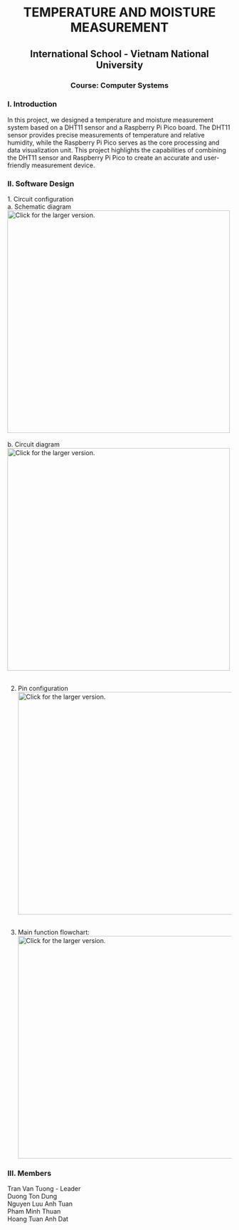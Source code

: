 <h1 align="center">TEMPERATURE AND MOISTURE MEASUREMENT </h1>
<h2 align="center">International School - Vietnam National University</h2>
<h3 align="center">Course: Computer Systems</h3>

<h3 align="left">I. Introduction</h3>
In this project, we designed a temperature and moisture measurement system based on a DHT11 sensor and a Raspberry Pi Pico board. The DHT11 sensor provides precise measurements of temperature and relative humidity, while the Raspberry Pi Pico serves as the core processing and data visualization unit. This project highlights the capabilities of combining the DHT11 sensor and Raspberry Pi Pico to create an accurate and user-friendly measurement device. <br>
  
<h3 align="left">II. Software Design</h3>
1. Circuit configuration<br>
a. Schematic diagram<br>
<a href="https://drive.google.com/uc?export=view&id=1DhazTgYg5aNPtRysJv5b95U-0DPjjpIN"><img src="https://drive.google.com/uc?export=view&id=1DhazTgYg5aNPtRysJv5b95U-0DPjjpIN" style="width: 500px; max-width: 100%; height: auto" title="Click for the larger version."/></a><br><br>
b. Circuit diagram<br>
<a href="https://drive.google.com/uc?export=view&id=1uoyvL8wq4pNL0Ls6xbsyc1RApf8VOFBf"><img src="https://drive.google.com/uc?export=view&id=1uoyvL8wq4pNL0Ls6xbsyc1RApf8VOFBf" style="width: 500px; max-width: 100%; height: auto" title="Click for the larger version."/></a><br><br>

2. Pin configuration<br>
<a href="https://drive.google.com/uc?export=view&id=1MJD2GgCmlXEtUIxCfsmYzV3GJRcHaTxc"><img src="https://drive.google.com/uc?export=view&id=1MJD2GgCmlXEtUIxCfsmYzV3GJRcHaTxc" style="width: 500px; max-width: 100%; height: auto" title="Click for the larger version."/></a><br><br>

3. Main function flowchart: <br>
<a href="https://drive.google.com/uc?export=view&id=1o8cYkf_eEMrFhAXk0VB-BbNpR4NIe7rY"><img src="https://drive.google.com/uc?export=view&id=1o8cYkf_eEMrFhAXk0VB-BbNpR4NIe7rY" style="width: 500px; max-width: 100%; height: auto" title="Click for the larger version."/></a><br>
<h3 align="left">III. Members</h3>
Tran Van Tuong - Leader<br>
Duong Ton Dung<br>
Nguyen Luu Anh Tuan<br>
Pham Minh Thuan<br>
Hoang Tuan Anh Dat

